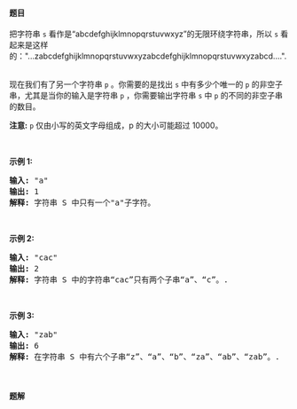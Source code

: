 #### 题目
<p>把字符串 <code>s</code> 看作是&ldquo;abcdefghijklmnopqrstuvwxyz&rdquo;的无限环绕字符串，所以&nbsp;<code>s</code> 看起来是这样的：&quot;...zabcdefghijklmnopqrstuvwxyzabcdefghijklmnopqrstuvwxyzabcd....&quot;.&nbsp;</p>

<p>现在我们有了另一个字符串 <code>p</code> 。你需要的是找出 <code>s</code> 中有多少个唯一的 <code>p</code> 的非空子串，尤其是当你的输入是字符串 <code>p</code> ，你需要输出字符串&nbsp;<code>s</code> 中 <code>p</code> 的不同的非空子串的数目。&nbsp;</p>

<p><strong>注意:</strong> <code>p</code>&nbsp;仅由小写的英文字母组成，p 的大小可能超过 10000。</p>

<p>&nbsp;</p>

<p><strong>示例&nbsp;1:</strong></p>

<pre>
<strong>输入:</strong> &quot;a&quot;
<strong>输出:</strong> 1
<strong>解释:</strong> 字符串 S 中只有一个&quot;a&quot;子字符。
</pre>

<p>&nbsp;</p>

<p><strong>示例 2:</strong></p>

<pre>
<strong>输入:</strong> &quot;cac&quot;
<strong>输出:</strong> 2
<strong>解释:</strong> 字符串 S 中的字符串&ldquo;cac&rdquo;只有两个子串&ldquo;a&rdquo;、&ldquo;c&rdquo;。.
</pre>

<p>&nbsp;</p>

<p><strong>示例 3:</strong></p>

<pre>
<strong>输入:</strong> &quot;zab&quot;
<strong>输出:</strong> 6
<strong>解释:</strong> 在字符串 S 中有六个子串&ldquo;z&rdquo;、&ldquo;a&rdquo;、&ldquo;b&rdquo;、&ldquo;za&rdquo;、&ldquo;ab&rdquo;、&ldquo;zab&rdquo;。.
</pre>

<p>&nbsp;</p>


 #### 题解